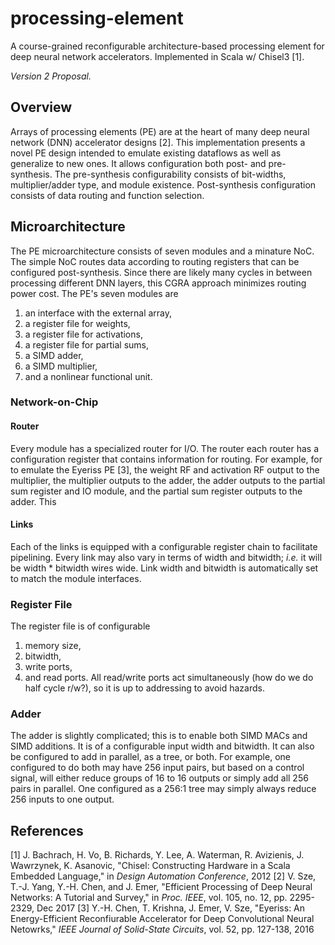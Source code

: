 # processing-element
A course-grained reconfigurable architecture-based processing element for deep neural network accelerators. Implemented in Scala w/ Chisel3 [1].

*Version 2 Proposal.*

## Overview
Arrays of processing elements (PE) are at the heart of many deep neural network (DNN) accelerator designs [2]. This implementation presents a novel PE design intended to emulate existing dataflows as well as generalize to new ones. It allows configuration both post- and pre- synthesis. The pre-synthesis configurability consists of bit-widths, multiplier/adder type, and module existence. Post-synthesis configuration consists of data routing and function selection.

## Microarchitecture
The PE microarchitecture consists of seven modules and a minature NoC. The simple NoC routes data according to routing registers that can be configured post-synthesis. Since there are likely many cycles in between processing different DNN layers, this CGRA approach minimizes routing power cost. The PE's seven modules are
1. an interface with the external array,
2. a register file for weights,
3. a register file for activations,
4. a register file for partial sums,
5. a SIMD adder,
6. a SIMD multiplier,
7. and a nonlinear functional unit.

### Network-on-Chip
#### Router
Every module has a specialized router for I/O. The router each router has a configuration register that contains information for routing. For example, for to emulate the Eyeriss PE [3], the weight RF and activation RF output to the multiplier, the multiplier outputs to the adder, the adder outputs to the partial sum register and IO module, and the partial sum register outputs to the adder. This  
#### Links
Each of the links is equipped with a configurable register chain to facilitate pipelining. Every link may also vary in terms of width and bitwidth; *i.e.* it will be width * bitwidth wires wide. Link width and bitwidth is automatically set to match the module interfaces. 

### Register File
The register file is of configurable
1. memory size,
2. bitwidth,
3. write ports,
4. and read ports.
All read/write ports act simultaneously (how do we do half cycle r/w?), so it is up to addressing to avoid hazards.

### Adder
The adder is slightly complicated; this is to enable both SIMD MACs and SIMD additions. It is of a configurable input width and bitwidth. It can also be configured to add in parallel, as a tree, or both. For example, one configured to do both may have 256 input pairs, but based on a control signal, will either reduce groups of 16 to 16 outputs or simply add all 256 pairs in parallel. One configured as a 256:1 tree may simply always reduce 256 inputs to one output.



## References
[1] J. Bachrach, H. Vo, B. Richards, Y. Lee, A. Waterman, R. Avizienis, J. Wawrzynek, K. Asanovic, "Chisel: Constructing Hardware in a Scala Embedded Language," in *Design Automation Conference*, 2012
[2] V. Sze, T.-J. Yang, Y.-H. Chen, and J. Emer, "Efficient Processing of Deep Neural Networks: A Tutorial and Survey," in *Proc. IEEE*, vol. 105, no. 12, pp. 2295-2329, Dec 2017
[3] Y.-H. Chen, T. Krishna, J. Emer, V. Sze, "Eyeriss: An Energy-Efficient Reconfiurable Accelerator for Deep Convolutional Neural Netowrks," *IEEE Journal of Solid-State Circuits*, vol. 52, pp. 127-138, 2016
